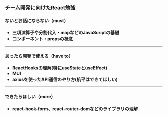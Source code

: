 ### チーム開発に向けたReact勉強

#### ないとお話にならない（must）
  - **三項演算子や分割代入・mapなどのJavaScriptの基礎**
  - **コンポーネント・propsの概念**

---

#### あったら開発で使える（have to）
  - **ReactHooksの理解(特にuseStateとuseEffect)**
  - **MUI**
  - **axiosを使ったAPI通信のやり方(航平はできてほしい)**

---

#### できたらほしい（more）
  - **react-hook-form、react-router-domなどのライブラリの理解**
